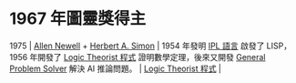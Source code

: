 # 1967 年圖靈獎得主

1975 | [Allen Newell](https://zh.wikipedia.org/wiki/%E8%89%BE%E4%BC%A6%C2%B7%E7%BA%BD%E5%8E%84%E5%B0%94) + [Herbert A. Simon](https://zh.wikipedia.org/wiki/%E5%8F%B8%E9%A9%AC%E8%B4%BA) | 1954 年發明 [IPL 語言](https://en.wikipedia.org/wiki/Information_Processing_Language) 啟發了 LISP，1956 年開發了 [Logic Theorist 程式](https://en.wikipedia.org/wiki/Logic_Theorist) 證明數學定理，後來又開發 [General Problem Solver](https://en.wikipedia.org/wiki/General_Problem_Solver) 解決 AI 推論問題。 |  [Logic Theorist 程式](https://en.wikipedia.org/wiki/Logic_Theorist) |
